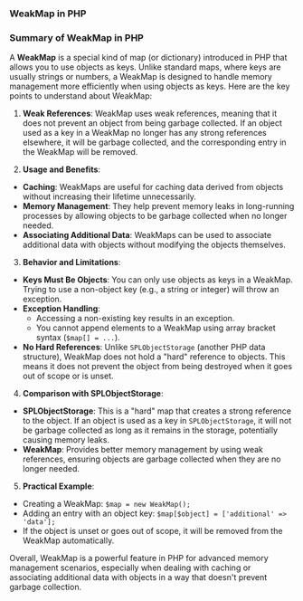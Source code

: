 ### WeakMap in PHP

### Summary of WeakMap in PHP

A **WeakMap** is a special kind of map (or dictionary) introduced in PHP that allows you to use objects as keys. Unlike
standard maps, where keys are usually strings or numbers, a WeakMap is designed to handle memory management more
efficiently when using objects as keys. Here are the key points to understand about WeakMap:

1. **Weak References**: WeakMap uses weak references, meaning that it does not prevent an object from being garbage
   collected. If an object used as a key in a WeakMap no longer has any strong references elsewhere, it will be garbage
   collected, and the corresponding entry in the WeakMap will be removed.

2. **Usage and Benefits**:

- **Caching**: WeakMaps are useful for caching data derived from objects without increasing their lifetime
  unnecessarily.
- **Memory Management**: They help prevent memory leaks in long-running processes by allowing objects to be garbage
  collected when no longer needed.
- **Associating Additional Data**: WeakMaps can be used to associate additional data with objects without modifying the
  objects themselves.

3. **Behavior and Limitations**:

- **Keys Must Be Objects**: You can only use objects as keys in a WeakMap. Trying to use a non-object key (e.g., a
  string or integer) will throw an exception.
- **Exception Handling**:
    - Accessing a non-existing key results in an exception.
    - You cannot append elements to a WeakMap using array bracket syntax (`$map[] = ...`).
- **No Hard References**: Unlike `SPLObjectStorage` (another PHP data structure), WeakMap does not hold a "hard"
  reference to objects. This means it does not prevent the object from being destroyed when it goes out of scope or is
  unset.

4. **Comparison with SPLObjectStorage**:

- **SPLObjectStorage**: This is a "hard" map that creates a strong reference to the object. If an object is used as a
  key in `SPLObjectStorage`, it will not be garbage collected as long as it remains in the storage, potentially causing
  memory leaks.
- **WeakMap**: Provides better memory management by using weak references, ensuring objects are garbage collected when
  they are no longer needed.

5. **Practical Example**:

- Creating a WeakMap: `$map = new WeakMap();`
- Adding an entry with an object key: `$map[$object] = ['additional' => 'data'];`
- If the object is unset or goes out of scope, it will be removed from the WeakMap automatically.

Overall, WeakMap is a powerful feature in PHP for advanced memory management scenarios, especially when dealing with
caching or associating additional data with objects in a way that doesn't prevent garbage collection.